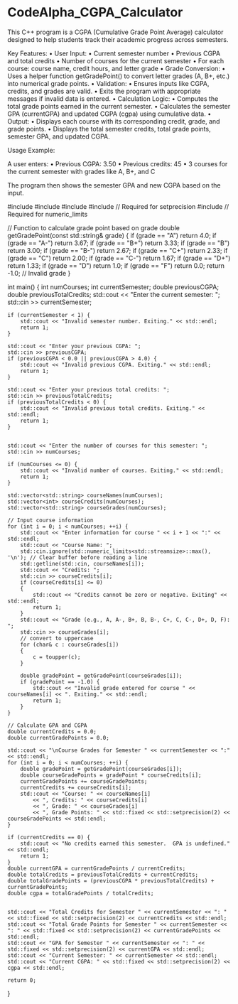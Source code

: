 # CodeAlpha_CGPA_Calculator
This C++ program is a CGPA (Cumulative Grade Point Average) calculator designed to help students track their academic progress across semesters.

Key Features:
	•	User Input:
	•	Current semester number
	•	Previous CGPA and total credits
	•	Number of courses for the current semester
	•	For each course: course name, credit hours, and letter grade
	•	Grade Conversion:
	•	Uses a helper function getGradePoint() to convert letter grades (A, B+, etc.) into numerical grade points.
	•	Validation:
	•	Ensures inputs like CGPA, credits, and grades are valid.
	•	Exits the program with appropriate messages if invalid data is entered.
	•	Calculation Logic:
	•	Computes the total grade points earned in the current semester.
	•	Calculates the semester GPA (currentGPA) and updated CGPA (cgpa) using cumulative data.
	•	Output:
	•	Displays each course with its corresponding credit, grade, and grade points.
	•	Displays the total semester credits, total grade points, semester GPA, and updated CGPA.

Usage Example:

A user enters:
	•	Previous CGPA: 3.50
	•	Previous credits: 45
	•	3 courses for the current semester with grades like A, B+, and C

The program then shows the semester GPA and new CGPA based on the input.











#include <iostream>
#include <vector>
#include <string>
#include <iomanip> // Required for setprecision
#include <limits> // Required for numeric_limits

// Function to calculate grade point based on grade
double getGradePoint(const std::string& grade) {
    if (grade == "A") return 4.0;
    if (grade == "A-") return 3.67;
    if (grade == "B+") return 3.33;
    if (grade == "B") return 3.00;
    if (grade == "B-") return 2.67;
    if (grade == "C+") return 2.33;
    if (grade == "C") return 2.00;
    if (grade == "C-") return 1.67;
    if (grade == "D+") return 1.33;
    if (grade == "D") return 1.0;
    if (grade == "F") return 0.0;
    return -1.0; // Invalid grade
}

int main() {
    int numCourses;
    int currentSemester;
    double previousCGPA;
    double previousTotalCredits;
    std::cout << "Enter the current semester: ";
    std::cin >> currentSemester;

    if (currentSemester < 1) {
        std::cout << "Invalid semester number. Exiting." << std::endl;
        return 1;
    }

    std::cout << "Enter your previous CGPA: ";
    std::cin >> previousCGPA;
    if (previousCGPA < 0.0 || previousCGPA > 4.0) {
        std::cout << "Invalid previous CGPA. Exiting." << std::endl;
        return 1;
    }

    std::cout << "Enter your previous total credits: ";
    std::cin >> previousTotalCredits;
    if (previousTotalCredits < 0) {
        std::cout << "Invalid previous total credits. Exiting." << std::endl;
        return 1;
    }


    std::cout << "Enter the number of courses for this semester: ";
    std::cin >> numCourses;

    if (numCourses <= 0) {
        std::cout << "Invalid number of courses. Exiting." << std::endl;
        return 1;
    }

    std::vector<std::string> courseNames(numCourses);
    std::vector<int> courseCredits(numCourses);
    std::vector<std::string> courseGrades(numCourses);

    // Input course information
    for (int i = 0; i < numCourses; ++i) {
        std::cout << "Enter information for course " << i + 1 << ":" << std::endl;
        std::cout << "Course Name: ";
        std::cin.ignore(std::numeric_limits<std::streamsize>::max(), '\n'); // Clear buffer before reading a line
        std::getline(std::cin, courseNames[i]);
        std::cout << "Credits: ";
        std::cin >> courseCredits[i];
        if (courseCredits[i] <= 0)
        {
            std::cout << "Credits cannot be zero or negative. Exiting" << std::endl;
            return 1;
        }
        std::cout << "Grade (e.g., A, A-, B+, B, B-, C+, C, C-, D+, D, F): ";
        std::cin >> courseGrades[i];
        // convert to uppercase
        for (char& c : courseGrades[i])
        {
            c = toupper(c);
        }

        double gradePoint = getGradePoint(courseGrades[i]);
        if (gradePoint == -1.0) {
            std::cout << "Invalid grade entered for course " << courseNames[i] << ". Exiting." << std::endl;
            return 1;
        }
    }

    // Calculate GPA and CGPA
    double currentCredits = 0.0;
    double currentGradePoints = 0.0;

    std::cout << "\nCourse Grades for Semester " << currentSemester << ":" << std::endl;
    for (int i = 0; i < numCourses; ++i) {
        double gradePoint = getGradePoint(courseGrades[i]);
        double courseGradePoints = gradePoint * courseCredits[i];
        currentGradePoints += courseGradePoints;
        currentCredits += courseCredits[i];
        std::cout << "Course: " << courseNames[i]
            << ", Credits: " << courseCredits[i]
            << ", Grade: " << courseGrades[i]
            << ", Grade Points: " << std::fixed << std::setprecision(2) << courseGradePoints << std::endl;
    }

    if (currentCredits == 0) {
        std::cout << "No credits earned this semester.  GPA is undefined." << std::endl;
        return 1;
    }
    double currentGPA = currentGradePoints / currentCredits;
    double totalCredits = previousTotalCredits + currentCredits;
    double totalGradePoints = (previousCGPA * previousTotalCredits) + currentGradePoints;
    double cgpa = totalGradePoints / totalCredits;


    std::cout << "Total Credits for Semester " << currentSemester << ": " << std::fixed << std::setprecision(2) << currentCredits << std::endl;
    std::cout << "Total Grade Points for Semester " << currentSemester << ": " << std::fixed << std::setprecision(2) << currentGradePoints << std::endl;
    std::cout << "GPA for Semester " << currentSemester << ": " << std::fixed << std::setprecision(2) << currentGPA << std::endl;
    std::cout << "Current Semester: " << currentSemester << std::endl;
    std::cout << "Current CGPA: " << std::fixed << std::setprecision(2) << cgpa << std::endl;

    return 0;
}
